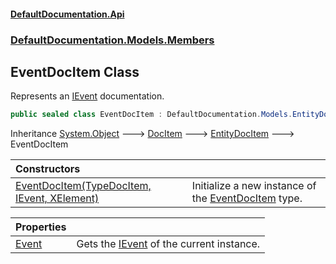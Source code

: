 #### [DefaultDocumentation.Api](index.md 'index')
### [DefaultDocumentation.Models.Members](index.md#DefaultDocumentation.Models.Members 'DefaultDocumentation.Models.Members')

## EventDocItem Class

Represents an [IEvent](https_//github.com/icsharpcode/ILSpy 'ICSharpCode.Decompiler.TypeSystem.IEvent') documentation.

```csharp
public sealed class EventDocItem : DefaultDocumentation.Models.EntityDocItem
```

Inheritance [System.Object](https_//docs.microsoft.com/en-us/dotnet/api/System.Object 'System.Object') &#129106; [DocItem](DocItem.md 'DefaultDocumentation.Models.DocItem') &#129106; [EntityDocItem](EntityDocItem.md 'DefaultDocumentation.Models.EntityDocItem') &#129106; EventDocItem

| Constructors | |
| :--- | :--- |
| [EventDocItem(TypeDocItem, IEvent, XElement)](EventDocItem.EventDocItem(TypeDocItem,IEvent,XElement).md 'DefaultDocumentation.Models.Members.EventDocItem.EventDocItem(DefaultDocumentation.Models.Types.TypeDocItem, IEvent, System.Xml.Linq.XElement)') | Initialize a new instance of the [EventDocItem](EventDocItem.md 'DefaultDocumentation.Models.Members.EventDocItem') type. |

| Properties | |
| :--- | :--- |
| [Event](EventDocItem.Event.md 'DefaultDocumentation.Models.Members.EventDocItem.Event') | Gets the [IEvent](https_//github.com/icsharpcode/ILSpy 'ICSharpCode.Decompiler.TypeSystem.IEvent') of the current instance. |
